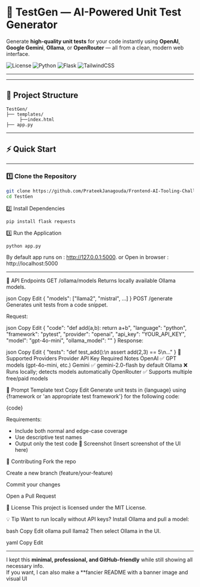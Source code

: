 # 🧪 TestGen — AI-Powered Unit Test Generator

Generate **high-quality unit tests** for your code instantly using **OpenAI**, **Google Gemini**, **Ollama**, or **OpenRouter** — all from a clean, modern web interface.

![License](https://img.shields.io/badge/license-MIT-blue.svg)
![Python](https://img.shields.io/badge/Python-3.8%2B-blue)
![Flask](https://img.shields.io/badge/Flask-2.0+-yellow)
![TailwindCSS](https://img.shields.io/badge/TailwindCSS-3.x-blue)

---



---

## 📂 Project Structure
```
TestGen/
├── templates/
     ├──index.html
├── app.py
```

---

## ⚡ Quick Start
---

### 1️⃣ Clone the Repository
```bash
git clone https://github.com/PrateekJanagouda/Frontend-AI-Tooling-Challenge.git
cd TestGen
```

2️⃣ Install Dependencies
```
pip install flask requests
```

3️⃣ Run the Application
```
python app.py
```
By default app runs on : http://127.0.0.1:5000.
               or 
Open in browser :    http://localhost:5000


---


🔌 API Endpoints
GET /ollama/models
Returns locally available Ollama models.

json
Copy
Edit
{ "models": ["llama2", "mistral", ...] }
POST /generate
Generates unit tests from a code snippet.

Request:

json
Copy
Edit
{
  "code": "def add(a,b): return a+b",
  "language": "python",
  "framework": "pytest",
  "provider": "openai",
  "api_key": "YOUR_API_KEY",
  "model": "gpt-4o-mini",
  "ollama_model": ""
}
Response:

json
Copy
Edit
{
  "tests": "def test_add():\n    assert add(2,3) == 5\n..."
}
🔧 Supported Providers
Provider	API Key Required	Notes
OpenAI	✅	GPT models (gpt-4o-mini, etc.)
Gemini	✅	gemini-2.0-flash by default
Ollama	❌	Runs locally; detects models automatically
OpenRouter	✅	Supports multiple free/paid models

📜 Prompt Template
text
Copy
Edit
Generate unit tests in {language} using {framework or 'an appropriate test framework'} for the following code:

{code}

Requirements:
- Include both normal and edge-case coverage
- Use descriptive test names
- Output only the test code
📸 Screenshot
(Insert screenshot of the UI here)

🤝 Contributing
Fork the repo

Create a new branch (feature/your-feature)

Commit your changes

Open a Pull Request

📄 License
This project is licensed under the MIT License.

💡 Tip
Want to run locally without API keys? Install Ollama and pull a model:

bash
Copy
Edit
ollama pull llama2
Then select Ollama in the UI.

yaml
Copy
Edit

---

I kept this **minimal, professional, and GitHub-friendly** while still showing all necessary info.  
If you want, I can also make a **fancier README with a banner image and visual UI
